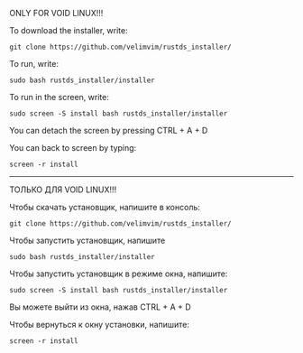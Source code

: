 ONLY FOR VOID LINUX!!!

To download the installer, write:

```git clone https://github.com/velimvim/rustds_installer/```

To run, write:

```sudo bash rustds_installer/installer```

To run in the screen, write:

```sudo screen -S install bash rustds_installer/installer```

You can detach the screen by pressing CTRL + A + D

You can back to screen by typing:

```screen -r install```
______________________________________________________________________________________
ТОЛЬКО ДЛЯ VOID LINUX!!!

Чтобы скачать установщик, напишите в консоль:

```git clone https://github.com/velimvim/rustds_installer/```

Чтобы запустить установщик, напишите

```sudo bash rustds_installer/installer```

Чтобы запустить установщик в режиме окна, напишите:

```sudo screen -S install bash rustds_installer/installer```

Вы можете выйти из окна, нажав CTRL + A + D

Чтобы вернуться к окну установки, напишите:

```screen -r install```
